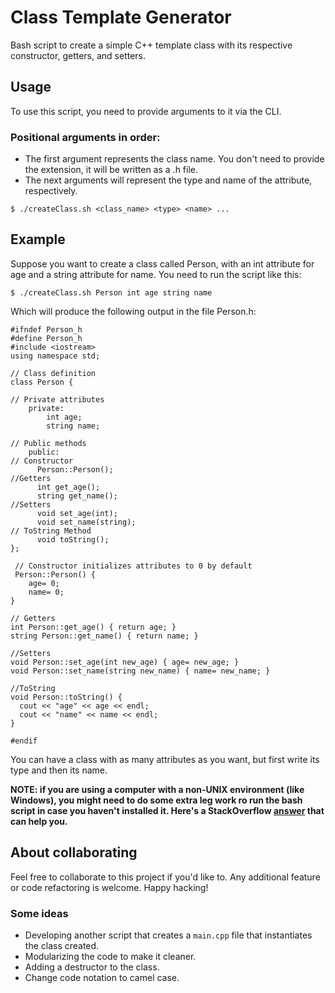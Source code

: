  # Class Template Generator

Bash script to create a simple C++ template class with its respective constructor, getters, and setters.

## Usage

To use this script, you need to provide arguments to it via the CLI. 

### Positional arguments in order:
* The first argument represents the class name. You don't need to provide the extension, it will be written as a .h file.
* The next arguments will represent the type and name of the attribute, respectively. 

`$ ./createClass.sh <class_name> <type> <name> ...`

## Example

Suppose you want to create a class called Person, with an int attribute for age and a string attribute for name. You need to run the script like this:

`$ ./createClass.sh Person int age string name`

Which will produce the following output in the file Person.h:

    #ifndef Person_h
    #define Person_h
    #include <iostream>
    using namespace std;
 
    // Class definition 
    class Person {
 
    // Private attributes 
        private: 
            int age;
            string name;
 
    // Public methods 
        public: 
    // Constructor 
          Person::Person(); 
    //Getters 
          int get_age(); 
          string get_name(); 
    //Setters 
          void set_age(int); 
          void set_name(string); 
    // ToString Method 
          void toString(); 
    }; 
     
     // Constructor initializes attributes to 0 by default 
     Person::Person() {
        age= 0; 
        name= 0;
    }
    
    // Getters 
    int Person::get_age() { return age; }
    string Person::get_name() { return name; }
 
    //Setters 
    void Person::set_age(int new_age) { age= new_age; }
    void Person::set_name(string new_name) { name= new_name; }
  
    //ToString 
    void Person::toString() {
      cout << "age" << age << endl; 
      cout << "name" << name << endl; 
    }
   
    #endif
    

You can have a class with as many attributes as you want, but first write its type and then its name.

**NOTE: if you are using a computer with a non-UNIX environment (like Windows), you might need to do some extra leg work ro run the bash script in case you haven't installed it. Here's a StackOverflow [answer](https://stackoverflow.com/questions/6413377/is-there-a-way-to-run-bash-scripts-on-windows) that can help you.**


## About collaborating
Feel free to collaborate to this project if you'd like to. Any additional feature or code refactoring is welcome. Happy hacking!
### Some ideas
* Developing another script that creates a `main.cpp` file that instantiates the class created.
* Modularizing the code to make it cleaner.
* Adding a destructor to the class.
* Change code notation to camel case.
